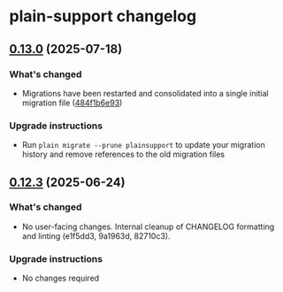 # plain-support changelog

## [0.13.0](https://github.com/dropseed/plain/releases/plain-support@0.13.0) (2025-07-18)

### What's changed

- Migrations have been restarted and consolidated into a single initial migration file ([484f1b6e93](https://github.com/dropseed/plain/commit/484f1b6e93))

### Upgrade instructions

- Run `plain migrate --prune plainsupport` to update your migration history and remove references to the old migration files

## [0.12.3](https://github.com/dropseed/plain/releases/plain-support@0.12.3) (2025-06-24)

### What's changed

- No user-facing changes. Internal cleanup of CHANGELOG formatting and linting (e1f5dd3, 9a1963d, 82710c3).

### Upgrade instructions

- No changes required
